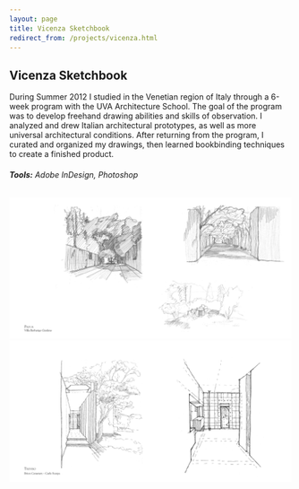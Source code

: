```yaml
---
layout: page
title: Vicenza Sketchbook
redirect_from: /projects/vicenza.html
---
```

## Vicenza Sketchbook

During Summer 2012 I studied in the Venetian region of Italy through a 6-week program with the UVA Architecture School. The goal of the program was to develop freehand drawing abilities and skills of observation. I analyzed and drew Italian architectural prototypes, as well as more universal architectural conditions. After returning from the program, I curated and organized my drawings, then learned bookbinding techniques to create a finished product.

###### **Tools:** Adobe InDesign, Photoshop

![Example Sketches](/images/sketches1.png)
![Example Sketches](/images/sketches2.png)
